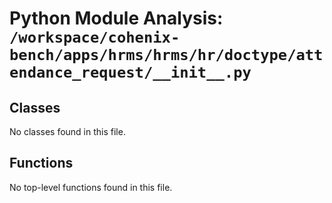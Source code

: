 # Python Module Analysis: `/workspace/cohenix-bench/apps/hrms/hrms/hr/doctype/attendance_request/__init__.py`

## Classes

No classes found in this file.


## Functions

No top-level functions found in this file.
